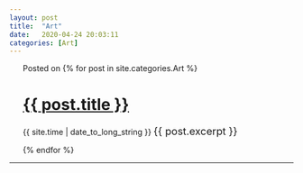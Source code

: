 ```yaml
---
layout: post
title:  "Art"
date:   2020-04-24 20:03:11
categories: [Art]
---
```



<!--{% for post in site.categories.Art %}
 <li><span>{{ post.date | date_to_string }}</span> &nbsp; <a href="{{ post.url }}">{{ post.title }}</a></li>
{% endfor %}-->

<ul>
  Posted on {% for post in site.categories.Art %}
    <h1><a href="{{ post.url }}">{{ post.title }}</a></h1>
    <span>{{ site.time | date_to_long_string }}</span>
    <span style="font-size: 1.3em">  {{ post.excerpt }}</span>
  
  {% endfor %}
</ul>

---